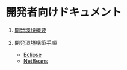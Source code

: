# 開発者向けドキュメント

1. [開発環境概要](./overview.md)

2. 開発環境構築手順

    - [Eclipse](./How_to_Setup_Development_Environment_Eclipse.md)
    - [NetBeans](./How_to_Setup_Development_Environment_NetBeans.md)
